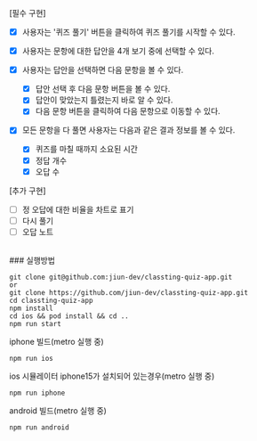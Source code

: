 [필수 구현]

- [x] 사용자는 '퀴즈 풀기' 버튼을 클릭하여 퀴즈 풀기를 시작할 수 있다.

- [x] 사용자는 문항에 대한 답안을 4개 보기 중에 선택할 수 있다.
- [x] 사용자는 답안을 선택하면 다음 문항을 볼 수 있다.
  - [x] 답안 선택 후 다음 문항 버튼을 볼 수 있다.
  - [x] 답안이 맞았는지 틀렸는지 바로 알 수 있다.
  - [x] 다음 문항 버튼을 클릭하여 다음 문항으로 이동할 수 있다.
- [x] 모든 문항을 다 풀면 사용자는 다음과 같은 결과 정보를 볼 수 있다.
  - [x] 퀴즈를 마칠 때까지 소요된 시간
  - [x] 정답 개수
  - [x] 오답 수

[추가 구현]

- [ ] 정 오답에 대한 비율을 차트로 표기
- [ ] 다시 풀기
- [ ] 오답 노트

<br/>
### 실행방법
<br/>

```
git clone git@github.com:jiun-dev/classting-quiz-app.git
or
git clone https://github.com/jiun-dev/classting-quiz-app.git
cd classting-quiz-app
npm install
cd ios && pod install && cd ..
npm run start
```

iphone 빌드(metro 실행 중)

```
npm run ios
```

ios 시뮬레이터 iphone15가 설치되어 있는경우(metro 실행 중)

```
npm run iphone
```

android 빌드(metro 실행 중)

```
npm run android
```
